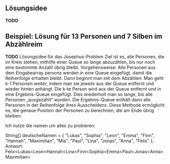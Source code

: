 Lösungsidee
---

**TODO**

Beispiel: Lösung für 13 Personen und 7 Silben im Abzählreim
---

**TODO**
Lösungsidee für das Josephus-Problem
Ziel ist es, alle Personen, die im Kreis stehen, mithilfe einer Queue so lange abzuzählen, bis nur noch eine bestimmte Anzahl übrig bleibt.
Vorgehensweise:
Alle Personen aus dem Eingabearray persons werden in eine Queue eingefügt, damit die Reihenfolge erhalten bleibt.
Dann beginnt man mit dem Abzählen:
Man geht k-1 Personen weiter, indem man sie jeweils aus der Queue entfernt und wieder hinten anhängt.
Die k-te Person wird aus der Queue entfernt und in eine Ergebnis-Queue eingefügt.
Dies wiederholt man so lange, bis alle Personen „ausgezählt“ wurden.
Die Ergebnis-Queue enthält dann alle Personen in der Reihenfolge ihres Ausscheidens.
Diese Methode ermöglicht es, die genaue Position der Personen zu berechnen, die am Ende übrig bleiben.

Ich nutze die namen um alles zu probieren:

String[] deutscheNamen = {
    "Lukas",
    "Sophia",
    "Leon",
    "Emma",
    "Finn",
    "Hannah",
    "Maximilian",
    "Mia",
    "Paul",
    "Lina",
    "Jonas",
    "Anna",
    "Felix"
};
Antwort: Felix<Lukas<Leon<Hannah<Lina<Finn<Sophia<Emma<Paul<Jonas<Anna<Maximilian<